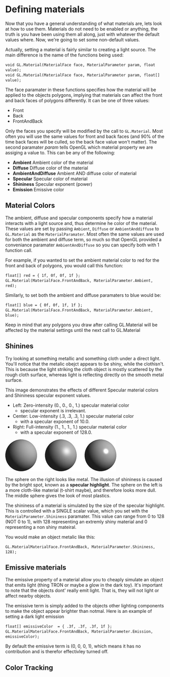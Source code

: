 # Defining materials

Now that you have a general understanding of what materials are, lets look at how to use them. Materials do not need to be enabled or anything, the truth is you have been using them all along, just with whatever the default values where. Now, we're going to set some non-default values.


Actually, setting a material is fairly similar to creating a light source. The main difference is the name of the functions being used:

```
void GL.Material(MaterialFace face, MaterialParameter param, float value);
void GL.Material(MaterialFace face, MaterialParameter param, float[] value);
```

The face paramater in these functions specifies how the material will be applied to the objects polygons, implying that materials can affect the front and back faces of polygons differently. It can be one of three values:

* Front
* Back
* FrontAndBack

Only the faces you specify will be modified by the call to ```GL.Material```. Most often you will use the same values for front and back faces (and 90% of the time back faces will be culled, so the back face value won't matter). The second paramater _param_ tells OpenGL which material property we are assiging a value to. This can be any of the following:

* __Ambient__ Ambient color of the material
* __Diffuse__ Diffuse color of the material
* __AmbientAndDiffuse__ Ambient AND diffuse color of material
* __Specular__ Specular color of material
* __Shininess__ Specular exponent (power)
* __Emission__ Emissive color

## Material Colors
The ambient, diffuse and specular components specify how a material interacts with a light source and, thus determine he color of the material. These values are set by passing ```Ambient```, ```Diffuse``` or ```AmbientAnddiffuse``` to ```GL.Material``` as the ```MaterialParamater```. Most often the same values are used for both the ambient and diffuse term, so much so that OpenGL provided a conveniance paramater ```AmbientAndDiffuse``` so you can specify both with 1 function call.

For example, if you wanted to set the ambient material color to red for the front and back of polygons, you would call this function:

```
float[] red = { 1f, 0f, 0f, 1f };
GL.Material(MaterialFace.FrontAndBack, MaterialParameter.Ambient, red);
```

Similarly, to set both the ambient and diffuse paramaters to blue would be:

```
float[] blue = { 0f, 0f, 1f, 1f };
GL.Material(MaterialFace.FrontAndBack, MaterialParameter.Ambient, blue);
```

Keep in mind that any polygons you draw after calling GL.Material will be affected by the material settings until the next call to GL.Material

## Shinines
Try looking at something metallic and something cloth under a direct light. You'll notice that the metalic obejct appears to be shiny, while the clothisn't. This is because the light striking the cloth object is mostly scattered by the rough cloth surface, whereas light is reflecting directly on the smooth metal surface.

 This image demonstrates the effects of different Specular material colors and Shininess specular exponent values. 
 
 * Left: Zero-intensity (0., 0., 0., 1.) specular material color
   * specular exponent is irrelevant. 
 * Center: Low-intensity (.3, .3, .3, 1.) specular material color
   * with a specular exponent of 10.0. 
 * Right: Full-intensity (1., 1., 1., 1.) specular material color
   * with a specular exponent of 128.0.
 
![SHINE](shine.jpg)

The sphere on the right looks like metal. The illusion of shininess is caused by the bright spot, known as a __specular highlight__. The sphere on the left is a more cloth-like material (t-shirt maybe), and therefore looks more dull. The middle sphere gives the look of most plastics.

The shininess of a material is simulated by the size of the specular highlight. This is controlled with a SINGLE scalar value, which you set with the ```MaterialParameter.Shininess``` paramater. This value can range from 0 to 128 (NOT 0 to 1), with 128 representing an extremly shiny material and 0 representing a non shiny mateiral. 

You would make an object metalic like this:

```
GL.MaterialMaterialFace.FrontAndBack, MaterialParameter.Shininess, 128);
```

## Emissive materials
The emissive property of a material allow you to cheaply simulate an object that emits light (thing TRON or maybe a glow in the dark toy). It's important to note that the objects dont' really emit light. That is, they will not light or affect nearby objects.

The emissive term is simply added to the objects other lighting components to make the object appear brighter than notmal. Here is an example of setting a dark light emission

```
float[] emissiveColor  = { .3f, .3f, .3f, 1f };
GL.MaterialMaterialFace.FrontAndBack, MaterialParameter.Emission, emissiveColor);
```

By default the emissive term is (0, 0, 0, 1), which means it has no contribution and is therefor effectivley turned off.

## Color Tracking